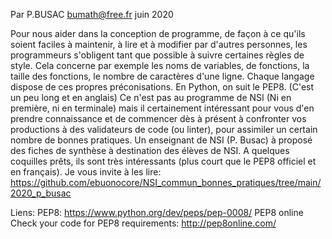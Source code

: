 Par P.BUSAC <bumath@free.fr> juin 2020

Pour nous aider dans la conception de programme, de façon à ce qu'ils soient faciles à maintenir, à lire et à modifier par d'autres personnes, les programmeurs s'obligent tant que possible à suivre certaines règles de style.
Cela concerne par exemple les noms de variables, de fonctions, la taille des fonctions, le nombre de caractères d'une ligne.
Chaque langage dispose de ces propres préconisations.
​En Python, on suit le PEP8. (C'est un peu long et en anglais)
Ce n'est pas au programme de NSI (Ni en première, ni en terminale) mais il certainement intéressant pour vous d'en prendre connaissance et de commencer dès à présent à confronter vos productions à des validateurs de code (ou linter), pour assimiler un certain nombre de bonnes pratiques.
Un enseignant de NSI (P. Busac) à proposé des fiches de synthèse à destination des élèves de NSI. A quelques coquilles prêts, ils sont très intéressants (plus court que le PEP8 officiel et en français). Je vous invite à les lire:
https://github.com/ebuonocore/NSI_commun_bonnes_pratiques/tree/main/2020_p_busac

Liens:
PEP8: https://www.python.org/dev/peps/pep-0008/
PEP8 online Check your code for PEP8 requirements: http://pep8online.com/
